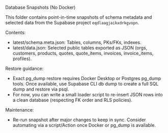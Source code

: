 Database Snapshots (No Docker)

This folder contains point-in-time snapshots of schema metadata and selected data from the Supabase project `eqdlaagjaikxdrkgvopn`.

Contents:
- latest/schema.meta.json: Tables, columns, PKs/FKs, indexes.
- latest/data.json: Selected public tables exported as JSON (orgs, customers, products, quotes, quote_items, invoices, invoice_items, profiles).

Restore guidance:
- Exact pg_dump restore requires Docker Desktop or Postgres pg_dump tools. Once available, use Supabase CLI db dump to create a full SQL dump and restore via psql.
- For now, you can write a small loader script to re-insert JSON rows into a clean database (respecting FK order and RLS policies).

Maintenance:
- Re-run snapshot after major changes to keep in sync. Consider automating via a script/Action once Docker or pg_dump is available.



